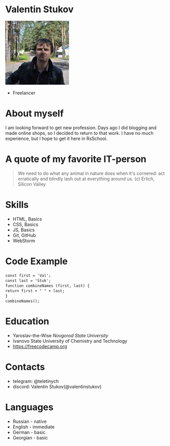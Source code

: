 # Valentin Stukov
![Me](https://raw.githubusercontent.com/valentinstukov/rsschool-cv/refs/heads/gh-pages/photo_2024-09-08_12-13-32.jpg "Me")
* Freelancer

# About myself
I am looking forward to get new profession. Days ago I did blogging and made online shops, so I decided to return to that work.
I have no much experience, but I hope to get it here in RsSchool. 

# A quote of my favorite IT-person
>We need to do what any animal in nature does when it's cornered: act erratically and blindly lash out at everything around us.
(c) Erlich, Silicon Valley

# Skills
* HTML, Basics
* CSS, Basics
* JS, Basics
* Git, GitHub
* WebStorm

# Code Example
```
const first = 'Val';
const last = 'Stuk';
function combineNames (first, last) {
return first + " " + last;
}
combineNames();
```
# Education

* Yaroslav-the-Wise _Novgorod State University_
* Ivanovo State University of Chemistry and Technology
* https://freecodecamp.org


# Contacts
* telegram: @teletinych
* discord: Valentin Stukov(@valentinstukov)

# Languages
* Russian - native
* English - immediate
* German - basic
* Georgian - basic
  
